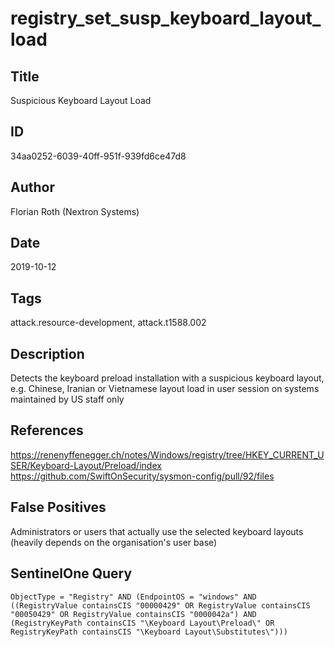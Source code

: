 # registry_set_susp_keyboard_layout_load

## Title
Suspicious Keyboard Layout Load

## ID
34aa0252-6039-40ff-951f-939fd6ce47d8

## Author
Florian Roth (Nextron Systems)

## Date
2019-10-12

## Tags
attack.resource-development, attack.t1588.002

## Description
Detects the keyboard preload installation with a suspicious keyboard layout, e.g. Chinese, Iranian or Vietnamese layout load in user session on systems maintained by US staff only

## References
https://renenyffenegger.ch/notes/Windows/registry/tree/HKEY_CURRENT_USER/Keyboard-Layout/Preload/index
https://github.com/SwiftOnSecurity/sysmon-config/pull/92/files

## False Positives
Administrators or users that actually use the selected keyboard layouts (heavily depends on the organisation's user base)

## SentinelOne Query
```
ObjectType = "Registry" AND (EndpointOS = "windows" AND ((RegistryValue containsCIS "00000429" OR RegistryValue containsCIS "00050429" OR RegistryValue containsCIS "0000042a") AND (RegistryKeyPath containsCIS "\Keyboard Layout\Preload\" OR RegistryKeyPath containsCIS "\Keyboard Layout\Substitutes\")))

```
